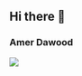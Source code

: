 ## Hi there 👋

### Amer Dawood
<img src="https://img.shields.io/badge/Java-ED8B00?style=for-the-badge&logo=java&logoColor=white">




